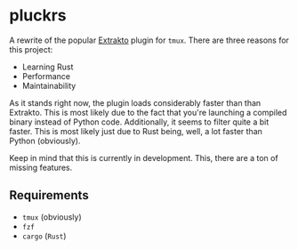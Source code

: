 # pluckrs
A rewrite of the popular [Extrakto](https://github.com/laktak/extrakto) plugin for `tmux`.
There are three reasons for this project:
- Learning Rust
- Performance
- Maintainability

As it stands right now, the plugin loads considerably faster than than Extrakto. This is most
likely due to the fact that you're launching a compiled binary instead of Python code.
Additionally, it seems to filter quite a bit faster. This is most likely just due to Rust
being, well, a lot faster than Python (obviously).

Keep in mind that this is currently in development. This, there are a ton of missing features.

## Requirements
- `tmux` (obviously)
- `fzf`
- `cargo` (`Rust`)
